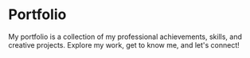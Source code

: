 # Portfolio
My portfolio is a collection of my professional achievements, skills, and creative projects. Explore my work, get to know me, and let's connect!
